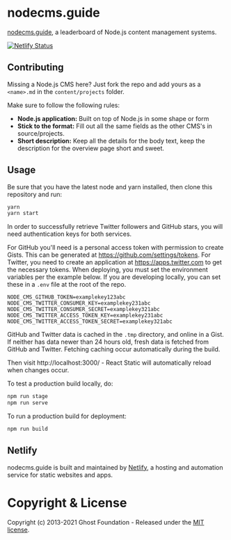 # nodecms.guide

[nodecms.guide](https://nodecms.guide), a leaderboard of Node.js content management systems.

[![Netlify Status](https://api.netlify.com/api/v1/badges/ff98559c-c0a7-498d-9989-27f09b139e6f/deploy-status)](https://app.netlify.com/sites/headlesscms/deploys)

## Contributing

Missing a Node.js CMS here? Just fork the repo and add yours as a `<name>.md` in the
`content/projects` folder.

Make sure to follow the following rules:

- **Node.js application:** Built on top of Node.js in some shape or form
- **Stick to the format:** Fill out all the same fields as the other CMS's in source/projects.
- **Short description:** Keep all the details for the body text, keep the description for the overview page short and sweet.

## Usage

Be sure that you have the latest node and yarn installed, then clone this repository and run:

```bash
yarn
yarn start
```

In order to successfully retrieve Twitter followers and GitHub stars, you will need authentication
keys for both services.

For GitHub you'll need is a personal access token with permission to create Gists. This can be generated at
<https://github.com/settings/tokens>. For Twitter, you need to create an application at
<https://apps.twitter.com> to get the necessary tokens. When deploying, you must set the environment
variables per the example below. If you are developing locally, you can set
these in a `.env` file at the root of the repo.

```
NODE_CMS_GITHUB_TOKEN=examplekey123abc
NODE_CMS_TWITTER_CONSUMER_KEY=examplekey231abc
NODE_CMS_TWITTER_CONSUMER_SECRET=examplekey321abc
NODE_CMS_TWITTER_ACCESS_TOKEN_KEY=examplekey231abc
NODE_CMS_TWITTER_ACCESS_TOKEN_SECRET=examplekey321abc
```

GitHub and Twitter data is cached in the `.tmp` directory, and online in a Gist. If neither has data
newer than 24 hours old, fresh data is fetched from GitHub and Twitter. Fetching caching occur
automatically during the build.

Then visit http://localhost:3000/ - React Static will automatically reload when changes occur.

To test a production build locally, do:

```bash
npm run stage
npm run serve
```

To run a production build for deployment:

```bash
npm run build
```

## Netlify

nodecms.guide is built and maintained by [Netlify](https://www.netlify.com), a hosting and automation service for static websites and apps.

# Copyright & License

Copyright (c) 2013-2021 Ghost Foundation - Released under the [MIT license](LICENSE).
